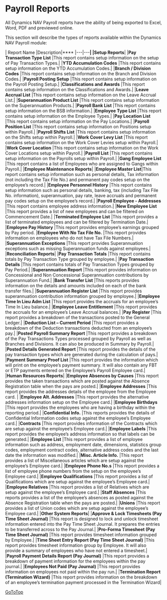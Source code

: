 # Payroll Reports
All Dynamics NAV Payroll reports have the ability of being exported to Excel, Word, PDF and previewed online. 

This section will describe the types of reports available within the Dynamics NAV Payroll module:

| Report Name	|Description|****
|---|---**|
|**Setup** Reports**|
|**Pay Transaction Type List**	|This report contains setup information on the setup of Pay Transaction Types.|
|**YTD Accumulation Codes**	|This report contains setup information on the YTD Accumulation Codes.|
|**Branch / Division Codes**	|This report contains setup information on the Branch and Division Codes.|
|**Payroll Posting Setup**	|This report contains setup information on the Payroll Posting Setup.|
|**Classifications and Awards**	|This report contains setup information on the Classifications and Awards.|
|**Leave Accrual List**	|This report contains setup information on the Leave Accrual List.|
|**Superannuation Product List**	|This report contains setup information on the Superannuation Products.|
|**Payroll Bank List**	|This report contains setup information on the BSB information.|
|**Employee Type List**	|This report contains setup information on the Employee Types.|
|**Pay Location List**	|This report contains setup information on the Pay Locations.|
|**Payroll Position List**	|This report contains setup information on Positions setup within Payroll.|
|**Payroll Shifts List**	|This report contains setup information on the Shifts setup within Payroll.|
|**Work Cover Levy List**	|This report contains setup information on the Work Cover Levies setup within Payroll.|
|**Work Cover Location**	|This report contains setup information on the Work Cover Locations setup within Payroll.|
|**Payroll List**	|This report contains setup information on the Payrolls setup within Payroll.|
|**Gang Employee List**	|This report contains a list of Employees who are assigned to Gangs within Payroll.|
|**Employee Maintenance Reports**|
|**Employee Master List**|This report contains setup information such as personal details, Tax information (not including the Tax File No.) and permanent pay codes setup on the employee’s record.|
|**Employee Personnel History**	|This report contains setup information such as personal details, banking, tax (including Tax File No. information), superannuation, pay rate, leave accruals and permanent pay codes setup on the employee’s record.| 
|**Payroll Employee - Addresses**	|This report contains employee address information.|
|**New Employee List**	|This report provides a list of new employees and can be filtered on Commencement Date.|
|**Terminated Employee List**	|This report provides a list of terminated employees and can be filtered by Termination Date.|
|**Employee Pay History**	|This report provides employee’s earnings grouped by Pay period.
|**Employee With No Tax File No.**	|This report provides information on employees who do not have Tax File Numbers.|
|**Superannuation Exceptions**	|This report provides Superannuation exceptions such as missing Superannuation funds against employees.|
|**Reconciliation Reports**|
|**Pay Transaction Totals**	|This report contains totals by Pay Transaction Type grouped by employee.|
|**Pay Transaction Details**	|This report contains totals of Pay Transaction Types grouped by Pay Period.|
|**Superannuation Report**	|This report provides information on Concessional and Non Concessional Superannuation contributions by Superannuation Fund.|
|**Bank Transfer List**	|This reports provides information on the details and amounts included on each of the bank transfer files.|
|**Superannuation Register List**	|This report provides superannuation contribution information grouped by employee.|
|**Employee Time In Lieu Adm List**	|This report provides the accruals for an employee’s Time In Lieu balance.|
|**Employee Leave Entitlement**	|This report provides the accruals for an employee’s Leave Accrual balances.|
|**Pay Register**	|This report provides a breakdown of the transactions posted to the General Ledger.|
|**Deduction List – Current Period**	|This report provides a breakdown of the Deduction transactions deducted from an employee’s pay.|
|**Posted Payroll Summary Report**	|This report provides a breakdown of the Pay Transactions Types processed grouped by Payroll as well as Branches and Divisions.  It can also be produced in Summary by Payroll.|
|**Posted Details Generated Report**	|This report provides the details of the pay transaction types which are generated during the calculation of pays.|
|**Payment Summary Proof List**	|This report provides the information which will print on the employee’s payment summary.  It will also contain any FBT or ETP payments entered on the Employee’s Payroll Employee card.|
|**Human Resources Reports**|
|**Employee Absences by Causes**	|This report provides the taken transactions which are posted against the Absence Registration table when the pays are posted.|
|**Employee Addresses**	|This report provides the addresses details of the employee from the Employee card. | 
|**Employee Alt. Addresses**	|This report provides the alternative addresses information setup on the Employee card.|
|**Employee Birthdays**	|This report provides the employees who are having a birthday within the reporting period.|
|**Confidential Info.**	|This reports provides the details of Confidential Information codes setup against the employee’s Employee card.|
|**Contracts** 	|This report provides information of the Contracts which are setup against the employee’s Employee card.|
|**Employee Labels**	|This report provides the employee’s address information so that labels can be generated.|
|**Employee List**	|This report provides a list of employee information such as address, employment date, dimensions, statistics group codes, employment contract codes, alternative address codes and the last date the information was modified.|
|**Misc. Article Info.**	|This report provides a list of Miscellaneous articles which are setup against the employee’s Employee card.|
|**Employee Phone No.s**	|This report provides a list of employee phone numbers from the setup on the employee’s Employee card.|
|**Employee Qualifications**	|This report provides a list of Qualifications which are setup against the employee’s Employee card.|
|**Employee Relatives**	|This report provides a list of Relatives which are setup against the employee’s Employee card.|
|**Staff Absences**	|This reports provides a list of the employee’s absences as posted against the Absence Registration table when the pays are posted.|
|**Unions**	|This report provides a list of Union codes which are setup against the employee’s Employee card.|
|**Other System Reports**|
|**Approve & Lock Timesheets (Pay Time Sheet Journal)**	|This report is designed to lock and unlock timesheet information entered into the Pay Time Sheet Journal.  It prepares the entries to be transferred across to the Pay Journal.|
|**Pro-Forma Timesheet (Pay Time Sheet Journal)**	|This report provides timesheet information grouped by Employee.|
|**Time Sheet Entry Report (Pay Time Sheet Journal)**	|This report provides timesheet information group by Employee.  It will also provide a summary of employees who have not entered a timesheet.|
|**Payroll Payment Details Report (Pay Journal)**	|This report provides a breakdown of payment information for the employees within the pay journal.|
|**Employees Not Paid (Pay Journal)**	|This report provides information on employees not paid within the pay run.|
|**Termination Report (Termination Wizard)**	|This report provides information on the breakdown of an employee’s termination payment processed in the Termination Wizard|

[GoToTop](#payroll-reports)

